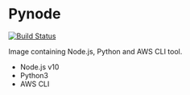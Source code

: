 # Pynode
[![Build Status](https://travis-ci.org/lolivei/pynode-aws.svg?branch=master)](https://travis-ci.org/lolivei/pynode-aws)

Image containing Node.js, Python and AWS CLI tool.

- Node.js v10
- Python3
- AWS CLI
